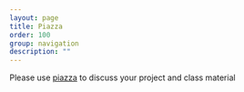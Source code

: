```yaml
---
layout: page
title: Piazza 
order: 100
group: navigation
description: ""
---
```


Please use [piazza](https://piazza.com/class/kfwz27c8alg2rv) to discuss your project and class material


